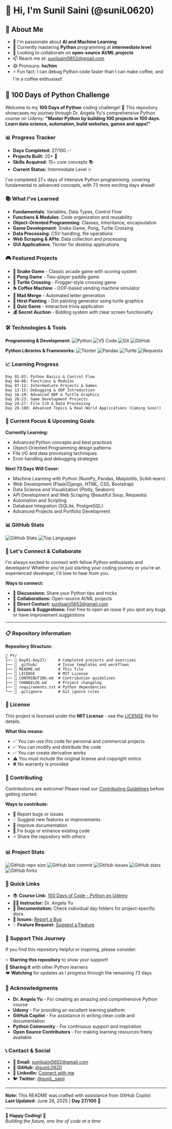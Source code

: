 # 👋 Hi, I'm Sunil Saini (@suniL0620)

## 🚀 About Me

- 👀 I'm passionate about **AI and Machine Learning**
- 🌱 Currently mastering **Python** programming at **intermediate level**
- 💞️ Looking to collaborate on **open-source AI/ML projects**
- 📫 Reach me at: [sunilsaini5652@gmail.com](mailto:sunilsaini5652@gmail.com)
- 😄 Pronouns: **he/him**
- ⚡ Fun fact: I can debug Python code faster than I can make coffee, and I'm a coffee enthusiast!

## 🐍 100 Days of Python Challenge

Welcome to my **100 Days of Python** coding challenge! 🚀 This repository showcases my journey through Dr. Angela Yu's comprehensive Python course on Udemy: **"Master Python by building 100 projects in 100 days. Learn data science, automation, build websites, games and apps!"**

### 📊 Progress Tracker

- **Days Completed:** 27/100 ✅
- **Projects Built:** 20+ 🎯
- **Skills Acquired:** 15+ core concepts 📚
- **Current Status:** Intermediate Level 🔥

I've completed 27+ days of intensive Python programming, covering fundamental to advanced concepts, with 73 more exciting days ahead!

### 📚 What I've Learned

- **Fundamentals**: Variables, Data Types, Control Flow
- **Functions & Modules**: Code organization and reusability
- **Object-Oriented Programming**: Classes, inheritance, encapsulation
- **Game Development**: Snake Game, Pong, Turtle Crossing
- **Data Processing**: CSV handling, file operations
- **Web Scraping & APIs**: Data collection and processing
- **GUI Applications**: Tkinter for desktop applications

### 🎮 Featured Projects

- **🐍 Snake Game** - Classic arcade game with scoring system
- **🏓 Pong Game** - Two-player paddle game
- **🐢 Turtle Crossing** - Frogger-style crossing game
- **☕ Coffee Machine** - OOP-based vending machine simulator
- **📧 Mail Merge** - Automated letter generation
- **🎨 Hirst Painting** - Dot painting generator using turtle graphics
- **🧠 Quiz Game** - Interactive trivia application
- **💰 Secret Auction** - Bidding system with clear screen functionality

### 🛠️ Technologies & Tools

**Programming & Development:**
![Python](https://img.shields.io/badge/Python-3776AB?style=for-the-badge&logo=python&logoColor=white)
![VS Code](https://img.shields.io/badge/VS_Code-007ACC?style=for-the-badge&logo=visual-studio-code&logoColor=white)
![Git](https://img.shields.io/badge/Git-F05032?style=for-the-badge&logo=git&logoColor=white)
![GitHub](https://img.shields.io/badge/GitHub-181717?style=for-the-badge&logo=github&logoColor=white)

**Python Libraries & Frameworks:**
![Tkinter](https://img.shields.io/badge/Tkinter-FF6B6B?style=for-the-badge&logo=python&logoColor=white)
![Pandas](https://img.shields.io/badge/Pandas-150458?style=for-the-badge&logo=pandas&logoColor=white)
![Turtle](https://img.shields.io/badge/Turtle_Graphics-4CAF50?style=for-the-badge&logo=python&logoColor=white)
![Requests](https://img.shields.io/badge/Requests-FF6B35?style=for-the-badge&logo=python&logoColor=white)

### 📈 Learning Progress

```text
Day 01-03: Python Basics & Control Flow
Day 04-06: Functions & Modules
Day 07-12: Intermediate Projects & Games
Day 13-15: Debugging & OOP Introduction
Day 16-19: Advanced OOP & Turtle Graphics
Day 20-23: Game Development Projects
Day 24-27: File I/O & Data Processing
Day 28-100: Advanced Topics & Real-World Applications (Coming Soon!)
```

### 🎯 Current Focus & Upcoming Goals

**Currently Learning:**

- Advanced Python concepts and best practices
- Object-Oriented Programming design patterns
- File I/O and data processing techniques
- Error handling and debugging strategies

**Next 73 Days Will Cover:**

- Machine Learning with Python (NumPy, Pandas, Matplotlib, Scikit-learn)
- Web Development (Flask/Django, HTML, CSS, Bootstrap)
- Data Science and Visualization (Plotly, Seaborn)
- API Development and Web Scraping (Beautiful Soup, Requests)
- Automation and Scripting
- Database Integration (SQLite, PostgreSQL)
- Advanced Projects and Portfolio Development

### 📊 GitHub Stats

![GitHub Stats](https://github-readme-stats.vercel.app/api?username=suniL0620&show_icons=true&theme=tokyonight)
![Top Languages](https://github-readme-stats.vercel.app/api/top-langs/?username=suniL0620&layout=compact&theme=tokyonight)

### 🤝 Let's Connect & Collaborate

I'm always excited to connect with fellow Python enthusiasts and developers! Whether you're just starting your coding journey or you're an experienced developer, I'd love to hear from you.

**Ways to connect:**

- 💬 **Discussions:** Share your Python tips and tricks
- 🤝 **Collaborations:** Open-source AI/ML projects
- 📧 **Direct Contact:** [sunilsaini5652@gmail.com](mailto:sunilsaini5652@gmail.com)
- 🐛 **Issues & Suggestions:** Feel free to open an issue if you spot any bugs or have improvement suggestions

---

### 📋 Repository Information

**Repository Structure:**

```text
📁 PY/
├── 📁 Day01-Day27/     # Completed projects and exercises
├── 📁 .github/         # Issue templates and workflows
├── 📄 README.md        # This file
├── 📄 LICENSE          # MIT License
├── 📄 CONTRIBUTING.md  # Contribution guidelines
├── 📄 CHANGELOG.md     # Project changelog
├── 📄 requirements.txt # Python dependencies
└── 📄 .gitignore       # Git ignore rules
```

### 📜 License

This project is licensed under the **MIT License** - see the [LICENSE](LICENSE) file for details.

**What this means:**

- ✅ You can use this code for personal and commercial projects
- ✅ You can modify and distribute the code
- ✅ You can create derivative works
- ⚠️ You must include the original license and copyright notice
- ❌ No warranty is provided

### 🤝 Contributing

Contributions are welcome! Please read our [Contributing Guidelines](CONTRIBUTING.md) before getting started.

**Ways to contribute:**

- 🐛 Report bugs or issues
- 💡 Suggest new features or improvements
- 📝 Improve documentation
- 🔧 Fix bugs or enhance existing code
- ⭐ Share the repository with others

### 📊 Project Stats

![GitHub repo size](https://img.shields.io/github/repo-size/suniL0620/PY?style=flat-square&color=blue)
![GitHub last commit](https://img.shields.io/github/last-commit/suniL0620/PY?style=flat-square&color=green)
![GitHub issues](https://img.shields.io/github/issues/suniL0620/PY?style=flat-square&color=red)
![GitHub stars](https://img.shields.io/github/stars/suniL0620/PY?style=flat-square&color=yellow)
![GitHub forks](https://img.shields.io/github/forks/suniL0620/PY?style=flat-square&color=orange)

### 🔗 Quick Links

- 📚 **Course Link:** [100 Days of Code - Python on Udemy](https://www.udemy.com/course/100-days-of-code/)
- 👩‍🏫 **Instructor:** Dr. Angela Yu
- 📖 **Documentation:** Check individual day folders for project-specific docs
- 🐛 **Issues:** [Report a Bug](https://github.com/suniL0620/PY/issues/new?template=bug_report.md)
- 💡 **Feature Request:** [Suggest a Feature](https://github.com/suniL0620/PY/issues/new?template=feature_request.md)

### 🌟 Support This Journey

If you find this repository helpful or inspiring, please consider:

⭐ **Starring this repository** to show your support!  
🔄 **Sharing it** with other Python learners  
👁️ **Watching** for updates as I progress through the remaining 73 days  

### 🙏 Acknowledgments

- **Dr. Angela Yu** - For creating an amazing and comprehensive Python course
- **Udemy** - For providing an excellent learning platform
- **GitHub Copilot** - For assistance in writing clean code and documentation
- **Python Community** - For continuous support and inspiration
- **Open Source Contributors** - For making learning resources freely available

### 📞 Contact & Social

- 📧 **Email:** [sunilsaini5652@gmail.com](mailto:sunilsaini5652@gmail.com)
- 🐙 **GitHub:** [@suniL0620](https://github.com/suniL0620)
- 💼 **LinkedIn:** [Connect with me](https://linkedin.com/in/sunil-saini)
- 🐦 **Twitter:** [@suniL_saini](https://twitter.com/suniL_saini)

---

**Note:** This README was crafted with assistance from GitHub Copilot  
**Last Updated:** June 28, 2025 | **Day 27/100** 🎯

---

**🐍 Happy Coding! 🐍**  
*Building the future, one line of code at a time*

